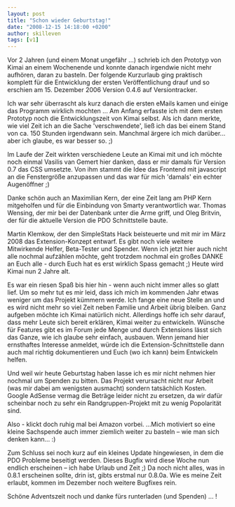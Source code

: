 ```yaml
---
layout: post
title: "Schon wieder Geburtstag!"
date: "2008-12-15 14:18:00 +0200"
author: skilleven
tags: [v1]
---
```


Vor 2 Jahren (und einem Monat ungefähr ...) schrieb ich den Prototyp von Kimai an einem Wochenende und konnte
danach irgendwie nicht mehr aufhören, daran zu basteln. Der folgende Kurzurlaub ging praktisch komplett für die
Entwicklung der ersten Veröffentlichung drauf und so erschien am 15. Dezember 2006 Version 0.4.6 auf Versiontracker.

Ich war sehr überrascht als kurz danach die ersten eMails kamen und einige das Programm wirklich mochten ...
Am Anfang erfasste ich mit dem ersten Prototyp noch die Entwicklungszeit von Kimai selbst.
Als ich dann merkte, wie viel Zeit ich an die Sache 'verschwendete', ließ ich das bei einem Stand von ca. 150 Stunden irgendwann sein.
Manchmal ärgere ich mich darüber... aber ich glaube, es war besser so. ;)

Im Laufe der Zeit wirkten verschiedene Leute an Kimai mit und ich möchte noch einmal Vasilis van Gemert hier danken,
dass er mir damals für Version 0.7 das CSS umsetzte. Von ihm stammt die Idee das Frontend mit javascript an die Fenstergröße anzupassen
und das war für mich 'damals' ein echter Augenöffner ;)

Danke schön auch an Maximilian Kern, der eine Zeit lang am PHP Kern mitgeholfen und für die Einbindung von Smarty verantwortlich war.
Thomas Wensing, der mir bei der Datenbank unter die Arme griff, und Oleg Britvin, der für die aktuelle Version die PDO Schnittstelle baute.

Martin Klemkow, der den SimpleStats Hack beisteuerte und mit mir im März 2008 das Extension-Konzept entwarf.
Es gibt noch viele weitere Mitwirkende Helfer, Beta-Tester und Spender.
Wenn ich jetzt hier auch nicht alle nochmal aufzählen möchte, geht trotzdem nochmal ein großes DANKE
an Euch alle - durch Euch hat es erst wirklich Spass gemacht ;) Heute wird Kimai nun 2 Jahre alt.

Es war ein riesen Spaß bis hier hin - wenn auch nicht immer alles so glatt lief.
Um so mehr tut es mir leid, dass ich mich im kommenden Jahr etwas weniger um das Projekt kümmern werde.
Ich fange eine neue Stelle an und es wird nicht mehr so viel Zeit neben Familie und Arbeit übrig bleiben.
Ganz aufgeben möchte ich Kimai natürlich nicht. Allerdings hoffe ich sehr darauf, dass mehr Leute sich bereit erklären,
Kimai weiter zu entwickeln. Wünsche für Features gibt es im Forum jede Menge und durch Extensions lässt sich das Ganze,
wie ich glaube sehr einfach, ausbauen. Wenn jemand hier ernsthaftes Interesse anmeldet, würde ich die Extension-Schnittstelle
dann auch mal richtig dokumentieren und Euch (wo ich kann) beim Entwickeln helfen.

Und weil wir heute Geburtstag haben lasse ich es mir nicht nehmen hier nochmal um Spenden zu bitten.
Das Projekt verursacht nicht nur Arbeit (was mir dabei am wenigsten ausmacht) sondern tatsächlich Kosten.
Google AdSense vermag die Beträge leider nicht zu ersetzen, da wir dafür scheinbar noch zu sehr ein Randgruppen-Projekt
mit zu wenig Popolarität sind. 

Also - klickt doch ruhig mal bei Amazon vorbei. ...Mich motiviert so eine kleine Sachspende auch immer ziemlich
weiter zu basteln – wie man sich denken kann... :)

Zum Schluss sei noch kurz auf ein kleines Update hingewiesen, in dem die PDO Probleme beseitigt werden.
Dieses Bugfix wird diese Woche nun endlich erscheinen – ich habe Urlaub und Zeit ;)
Da noch nicht alles, was in 0.8.1 erscheinen sollte, drin ist, gibts erstmal nur 0.8.0a.
Wie es meine Zeit erlaubt, kommen im Dezember noch weitere Bugfixes rein.

Schöne Adventszeit noch und danke fürs runterladen (und Spenden) ... !
